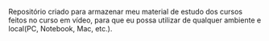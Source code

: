 Repositório criado para armazenar meu material de estudo dos cursos feitos no curso em vídeo, para que eu possa utilizar de qualquer ambiente e local(PC, Notebook, Mac, etc.).
